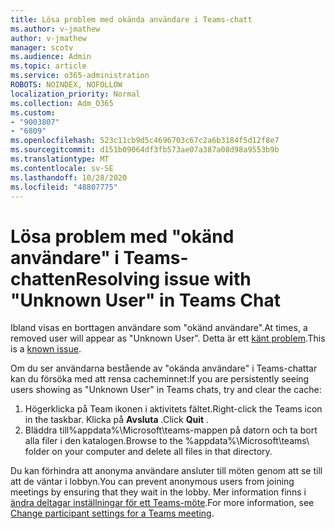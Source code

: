 ```yaml
---
title: Lösa problem med okända användare i Teams-chatt
ms.author: v-jmathew
author: v-jmathew
manager: scotv
ms.audience: Admin
ms.topic: article
ms.service: o365-administration
ROBOTS: NOINDEX, NOFOLLOW
localization_priority: Normal
ms.collection: Adm_O365
ms.custom:
- "9003807"
- "6809"
ms.openlocfilehash: 523c11cb9d5c4696703c67c2a6b3184f5d12f8e7
ms.sourcegitcommit: d151b09064df3fb573ae07a387a08d98a9553b9b
ms.translationtype: MT
ms.contentlocale: sv-SE
ms.lasthandoff: 10/28/2020
ms.locfileid: "48807775"
---
```

# <a name="resolving-issue-with-unknown-user-in-teams-chat"></a><span data-ttu-id="97b72-102">Lösa problem med "okänd användare" i Teams-chatten</span><span class="sxs-lookup"><span data-stu-id="97b72-102">Resolving issue with "Unknown User" in Teams Chat</span></span>

<span data-ttu-id="97b72-103">Ibland visas en borttagen användare som "okänd användare".</span><span class="sxs-lookup"><span data-stu-id="97b72-103">At times, a removed user will appear as "Unknown User".</span></span> <span data-ttu-id="97b72-104">Detta är ett [känt problem](https://docs.microsoft.com/microsoftteams/troubleshoot/known-issues/removed-user-appears-as-unknown).</span><span class="sxs-lookup"><span data-stu-id="97b72-104">This is a [known issue](https://docs.microsoft.com/microsoftteams/troubleshoot/known-issues/removed-user-appears-as-unknown).</span></span>

<span data-ttu-id="97b72-105">Om du ser användarna bestående av "okända användare" i Teams-chattar kan du försöka med att rensa cacheminnet:</span><span class="sxs-lookup"><span data-stu-id="97b72-105">If you are persistently seeing users showing as "Unknown User" in Teams chats, try and clear the cache:</span></span>

1.  <span data-ttu-id="97b72-106">Högerklicka på Team ikonen i aktivitets fältet.</span><span class="sxs-lookup"><span data-stu-id="97b72-106">Right-click the Teams icon in the taskbar.</span></span> <span data-ttu-id="97b72-107">Klicka på  **Avsluta** .</span><span class="sxs-lookup"><span data-stu-id="97b72-107">Click  **Quit** .</span></span>
2.  <span data-ttu-id="97b72-108">Bläddra till%appdata%\Microsoft\teams\-mappen på datorn och ta bort alla filer i den katalogen.</span><span class="sxs-lookup"><span data-stu-id="97b72-108">Browse to the %appdata%\Microsoft\teams\ folder on your computer and delete all files in that directory.</span></span>

<span data-ttu-id="97b72-109">Du kan förhindra att anonyma användare ansluter till möten genom att se till att de väntar i lobbyn.</span><span class="sxs-lookup"><span data-stu-id="97b72-109">You can prevent anonymous users from joining meetings by ensuring that they wait in the lobby.</span></span> <span data-ttu-id="97b72-110">Mer information finns i [ändra deltagar inställningar för ett Teams-möte](https://support.microsoft.com/office/change-participant-settings-for-a-teams-meeting-53261366-dbd5-45f9-aae9-a70e6354f88e).</span><span class="sxs-lookup"><span data-stu-id="97b72-110">For more information, see [Change participant settings for a Teams meeting](https://support.microsoft.com/office/change-participant-settings-for-a-teams-meeting-53261366-dbd5-45f9-aae9-a70e6354f88e).</span></span>

